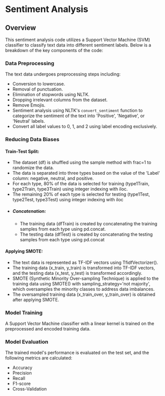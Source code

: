 # Sentiment Analysis

## Overview
This sentiment analysis code utilizes a Support Vector Machine (SVM) classifier to classify text data into different sentiment labels. Below is a breakdown of the key components of the code:

### Data Preprocessing
The text data undergoes preprocessing steps including:
- Conversion to lowercase.
- Removal of punctuation.
- Elimination of stopwords using NLTK.
- Dropping irrelevant columns from the dataset.
- Remove Emojis.
- Sentiment analysis using NLTK's `convert_sentiment` function to categorize the sentiment of the text into 'Positive', 'Negative', or 'Neutral' labels.
- Convert all label values to 0, 1, and 2 using label encoding exclusively.


### Reducing Data Biases
#### Train-Test Split:
- The dataset (df) is shuffled using the sample method with frac=1 to randomize the data.
- The data is separated into three types based on the value of the 'Label' column: negative, neutral, and positive.
- For each type, 80% of the data is selected for training (type1Train, type2Train, type3Train) using integer indexing with iloc.
- The remaining 20% of each type is selected for testing (type1Test, type2Test, type3Test) using integer indexing with iloc
- ##### Concatenation:
  - The training data (dfTrain) is created by concatenating the training samples from each type using pd.concat.
  - The testing data (dfTest) is created by concatenating the testing samples from each type using pd.concat
#### Applying SMOTE:
- The text data is represented as TF-IDF vectors using TfidfVectorizer().
- The training data (x_train, y_train) is transformed into TF-IDF vectors, and the testing data (x_test, y_test) is transformed accordingly.
- SMOTE (Synthetic Minority Over-sampling Technique) is applied to the training data using SMOTE() with sampling_strategy='not majority', which oversamples the minority classes to address data imbalances.
- The oversampled training data (x_train_over, y_train_over) is obtained after applying SMOTE.

### Model Training
A Support Vector Machine classifier with a linear kernel is trained on the preprocessed and encoded training data.

### Model Evaluation
The trained model's performance is evaluated on the test set, and the following metrics are calculated:
- Accuracy
- Precision
- Recall
- F1-score
- Cross-Validation
